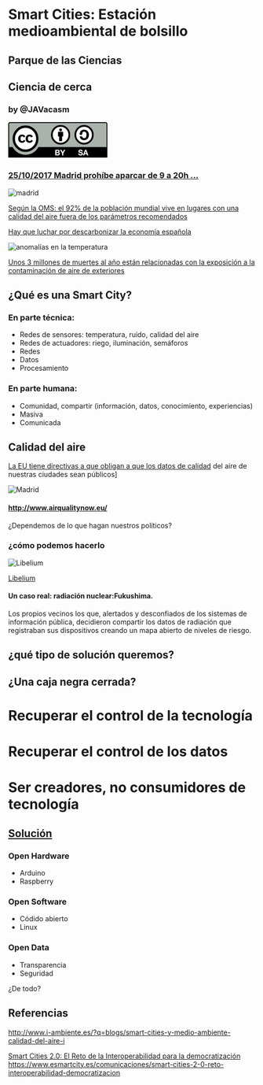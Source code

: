 # Smart Cities: Estación medioambiental de bolsillo

## Parque de las Ciencias
## Ciencia de cerca

### by @JAVacasm

![Licencia CC by SA](./imagenes/Licencia_CC.png)



### [25/10/2017 Madrid prohíbe aparcar de 9 a 20h ... ](http://www.20minutos.es/noticia/3168380/0/madrid-activara-manana-escenario-2-anticontaminacion-con-prohibicion-aparcar-ser-no-residentes/?utm_source=Twitter-20minutos&utm_medium=Social&utm_campaign=Postlink)

![madrid](http://www.efeverde.com/wp-content/blogs.dir/1/files_mf/cache/th_1cce678baa2865fe866ba90e481edd63_8108693.jpg)

[Según la OMS: el 92% de la población mundial vive en lugares con una calidad del aire fuera de los parámetros recomendados](http://www.who.int/mediacentre/news/releases/2016/air-pollution-estimates/es/)

[Hay que luchar por descarbonizar la economía española](http://www.efeverde.com/noticias/descarbonizar-economia-espanola/)

![anomalías en la temperatura](http://static.naukas.com/media/2017/10/01-640x830.jpg)

[Unos 3 millones de muertes al año están relacionadas con la exposición a la contaminación de aire de exteriores](http://naukas.com/2017/10/24/por-que-necesitamos-energia-nuclear/)


## ¿Qué es una Smart City?

### En parte técnica:

* Redes de sensores: temperatura, ruido, calidad del aire
* Redes de actuadores: riego, iluminación, semáforos
* Redes
* Datos
* Procesamiento

### En parte humana:

* Comunidad, compartir (información, datos, conocimiento, experiencias)
* Masiva
* Comunicada

## Calidad del aire

[La EU tiene directivas a que obligan a que los datos de calidad](http://www.i-ambiente.es/?q=blogs/smart-cities-y-medio-ambiente-calidad-del-aire-i) del aire de nuestras ciudades sean públicos]

![Madrid](http://www.i-ambiente.es/sites/default/files/Image1.JPG)

#### http://www.airqualitynow.eu/


¿Dependemos de lo que hagan nuestros políticos?

### ¿cómo podemos hacerlo

![Libelium](https://static.esmartcity.es/media/2016/12/cci2-smart-cities-2-0-reto-de-interoperabilidad-para-democratizacion-figura-1-libelium-smart-world.jpg)

[Libelium](http://www.libelium.com/libeliumworld/smart_cities/)


#### Un caso real: radiación nuclear:Fukushima.

Los propios vecinos los que, alertados y desconfiados de los sistemas de información pública, decidieron compartir los datos de radiación que registraban sus dispositivos creando un mapa abierto de niveles de riesgo.

## ¿qué tipo de solución queremos?

## ¿Una caja negra cerrada?

# Recuperar el control de la tecnología
# Recuperar el control de los datos
# Ser creadores, no consumidores de tecnología

## [Solución](./Propuesta.md)

### Open Hardware

* Arduino
* Raspberry

### Open Software

* Códido abierto
* Linux

###  Open Data

* Transparencia
* Seguridad

¿De todo?

## Referencias

http://www.i-ambiente.es/?q=blogs/smart-cities-y-medio-ambiente-calidad-del-aire-i

[Smart Cities 2.0: El Reto de la Interoperabilidad para la democratización](https://www.esmartcity.es/comunicaciones/smart-cities-2-0-reto-interoperabilidad-democratizacion) https://www.esmartcity.es/comunicaciones/smart-cities-2-0-reto-interoperabilidad-democratizacion
